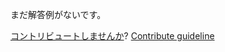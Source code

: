 
まだ解答例がないです。

[コントリビュートしませんか](https://github.com/BFEdev/BFE.dev-solutions/blob/main/typescript/euqual-a-b_ja.md)?  [Contribute guideline](https://github.com/BFEdev/BFE.dev-solutions#how-to-contribute)

